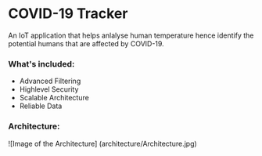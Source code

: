 # COVID-19 Tracker

An IoT application that helps anlalyse human temperature hence identify the potential humans that are affected by COVID-19.


### What's included:

- Advanced Filtering
- Highlevel Security
- Scalable Architecture
- Reliable Data

### Architecture:

![Image of the Architecture]
(architecture/Architecture.jpg)
